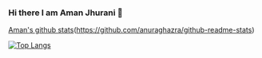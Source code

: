 ### Hi there I am Aman Jhurani 👋
[Aman's github stats](https://github-readme-stats.vercel.app/api?username=amanjhurani&show_icons=true&theme=radical)(https://github.com/anuraghazra/github-readme-stats)


[![Top Langs](https://github-readme-stats.vercel.app/api/top-langs/?username=amanjhurani&layout=compact)](https://github.com/anuraghazra/github-readme-stats)
